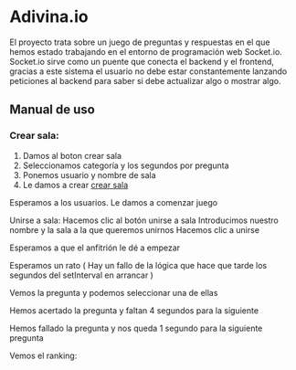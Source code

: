 # Adivina.io
El proyecto trata sobre un juego de preguntas y respuestas en el que hemos estado trabajando en el entorno de programación web Socket.io. Socket.io sirve como un puente que conecta el backend y el frontend, gracias a este sistema el usuario no debe estar constantemente lanzando peticiones al backend para saber si debe actualizar algo o mostrar algo.

## Manual de uso

### Crear sala: 
1. Damos al boton crear sala
2. Seleccionamos categoría y los segundos por pregunta
3. Ponemos usuario y nombre de sala
4. Le damos a crear
[crear sala](img/crearSala.png)

Esperamos a los usuarios.
Le damos a comenzar juego


Unirse a sala:
Hacemos clic al botón unirse a sala
Introducimos nuestro nombre y la sala a la que queremos unirnos
Hacemos clic a unirse



Esperamos a que el anfitrión le dé a empezar


Esperamos un rato ( Hay un fallo de la lógica que hace que tarde los segundos del setInterval en arrancar )



Vemos la pregunta y podemos seleccionar una de ellas



Hemos acertado la pregunta y faltan 4 segundos para la siguiente





Hemos fallado la pregunta y nos queda 1 segundo para la siguiente pregunta


Vemos el ranking: 
